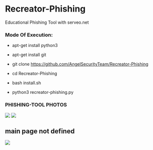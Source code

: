 # Recreator-Phishing

 Educational Phishing Tool with serveo.net
 
<h3> Mode Of Execution: </h3>

* apt-get install python3

* apt-get install git 

* git clone https://github.com/AngelSecurityTeam/Recreator-Phishing

* cd Recreator-Phishing

* bash install.sh

* python3 recreator-phishing.py

<h3> PHISHING-TOOL PHOTOS </h3>

<img src="https://github.com/AngelSecurityTeam/Recreator-Phishing/blob/master/cap_1.png">

<img src="https://github.com/AngelSecurityTeam/Recreator-Phishing/blob/master/cap_2.png">

<h2> main page not defined </h2>

<img src="https://github.com/AngelSecurityTeam/Recreator-Phishing/blob/master/cap_3.png">
